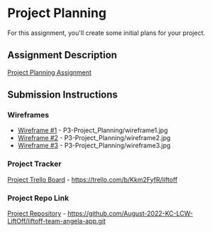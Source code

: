 # Project Planning
For this assignment, you'll create some initial plans for your project.

## Assignment Description
[Project Planning Assignment](https://education.launchcode.org/liftoff/modules/assignments/project-planning)

## Submission Instructions

### Wireframes
- [Wireframe #1](wireframe1.jpg) - P3-Project_Planning/wireframe1.jpg
- [Wireframe #2](wireframe2.jpg) - P3-Project_Planning/wireframe2.jpg
- [Wireframe #3](wireframe3.jpg) - P3-Project_Planning/wireframe3.jpg
### Project Tracker
[Project Trello Board](https://trello.com/b/Kkm2FyfR/liftoff) - https://trello.com/b/Kkm2FyfR/liftoff
### Project Repo Link
[Project Repository](https://github.com/August-2022-KC-LCW-LiftOff/liftoff-team-angela-app.git) - https://github.com/August-2022-KC-LCW-LiftOff/liftoff-team-angela-app.git
